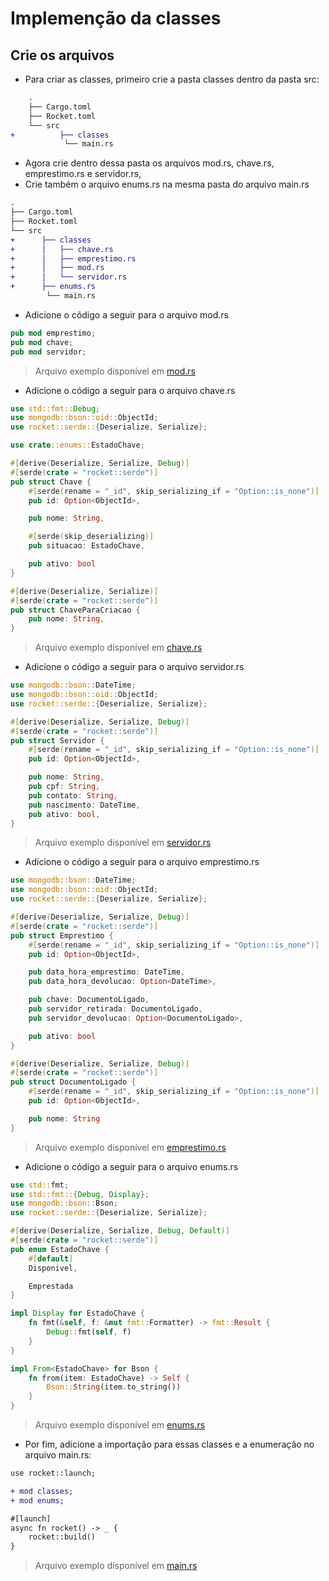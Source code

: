 # Implemenção da classes

## Crie os arquivos

* Para criar as classes, primeiro crie a pasta classes dentro da pasta src:

```diff
    .
    ├── Cargo.toml
    ├── Rocket.toml
    └── src
+          ├── classes
            └── main.rs

```

* Agora crie dentro dessa pasta os arquivos mod.rs, chave.rs, emprestimo.rs e servidor.rs,
* Crie também o arquivo enums.rs na mesma pasta do arquivo main.rs

```diff
.
├── Cargo.toml
├── Rocket.toml
└── src
+      ├── classes
+      │   ├── chave.rs
+      │   ├── emprestimo.rs
+      │   ├── mod.rs
+      │   └── servidor.rs
+      ├── enums.rs
        └── main.rs

```

* Adicione o cõdigo a seguir para o arquivo mod.rs

```rust
pub mod emprestimo;
pub mod chave;
pub mod servidor;
```

> Arquivo exemplo disponível em [mod.rs](../exemplos/etapa3/src/classes/mod.rs)

* Adicione o código a seguir para o arquivo chave.rs

```rust
use std::fmt::Debug;
use mongodb::bson::oid::ObjectId;
use rocket::serde::{Deserialize, Serialize};

use crate::enums::EstadoChave; 

#[derive(Deserialize, Serialize, Debug)]
#[serde(crate = "rocket::serde")]
pub struct Chave {
    #[serde(rename = "_id", skip_serializing_if = "Option::is_none")]
    pub id: Option<ObjectId>,

    pub nome: String,

    #[serde(skip_deserializing)]
    pub situacao: EstadoChave,

    pub ativo: bool
}

#[derive(Deserialize, Serialize)]
#[serde(crate = "rocket::serde")]
pub struct ChaveParaCriacao {
    pub nome: String,
}
```

> Arquivo exemplo disponível em [chave.rs](../exemplos/etapa3/src/classes/chave.rs)

* Adicione o código a seguir para o arquivo servidor.rs

```rust
use mongodb::bson::DateTime;
use mongodb::bson::oid::ObjectId;
use rocket::serde::{Deserialize, Serialize};

#[derive(Deserialize, Serialize, Debug)]
#[serde(crate = "rocket::serde")]
pub struct Servidor {
    #[serde(rename = "_id", skip_serializing_if = "Option::is_none")]
    pub id: Option<ObjectId>,

    pub nome: String,
    pub cpf: String,
    pub contato: String,
    pub nascimento: DateTime,
    pub ativo: bool,
}
```

> Arquivo exemplo disponível em [servidor.rs](../exemplos/etapa3/src/classes/servidor.rs)

* Adicione o código a seguir para o arquivo emprestimo.rs

```rust
use mongodb::bson::DateTime;
use mongodb::bson::oid::ObjectId;
use rocket::serde::{Deserialize, Serialize};

#[derive(Deserialize, Serialize, Debug)]
#[serde(crate = "rocket::serde")]
pub struct Emprestimo {
    #[serde(rename = "_id", skip_serializing_if = "Option::is_none")]
    pub id: Option<ObjectId>,

    pub data_hora_emprestimo: DateTime,
    pub data_hora_devolucao: Option<DateTime>,

    pub chave: DocumentoLigado,
    pub servidor_retirada: DocumentoLigado,
    pub servidor_devolucao: Option<DocumentoLigado>,

    pub ativo: bool
}

#[derive(Deserialize, Serialize, Debug)]
#[serde(crate = "rocket::serde")]
pub struct DocumentoLigado {
    #[serde(rename = "_id", skip_serializing_if = "Option::is_none")]
    pub id: Option<ObjectId>,

    pub nome: String
}
```

> Arquivo exemplo disponível em [emprestimo.rs](../exemplos/etapa3/src/classes/emprestimo.rs)

* Adicione o código a seguir para o arquivo enums.rs

```rust
use std::fmt;
use std::fmt::{Debug, Display};
use mongodb::bson::Bson;
use rocket::serde::{Deserialize, Serialize}; 

#[derive(Deserialize, Serialize, Debug, Default)]
#[serde(crate = "rocket::serde")]
pub enum EstadoChave {
    #[default]
    Disponivel,

    Emprestada
}

impl Display for EstadoChave {
    fn fmt(&self, f: &mut fmt::Formatter) -> fmt::Result {
        Debug::fmt(self, f)
    }
}

impl From<EstadoChave> for Bson {
    fn from(item: EstadoChave) -> Self {
        Bson::String(item.to_string())
    }
}
```

> Arquivo exemplo disponível em [enums.rs](../exemplos/etapa3/src/classes/enums.rs)

* Por fim, adicione a importação para essas classes e a enumeração no arquivo main.rs:
  
```diff
use rocket::launch;

+ mod classes;
+ mod enums;

#[launch]
async fn rocket() -> _ {
    rocket::build()
}
```

> Arquivo exemplo disponível em [main.rs](../exemplos/etapa3/src/main.rs)
